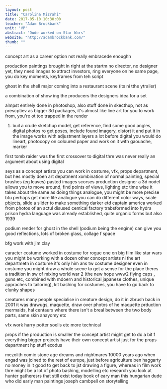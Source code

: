 ```yaml
---
layout: post
title: "Carolina Mizrahi"
date: 2017-05-10 10:30:00
teacher: "Adam Brockbank"
unit: 'VP'
abstract: "Dude worked on Star Wars"
website: "http://adambrockbank.com/"
thumb: ""
---
```


concept art as a career option not really embracede enoughh

production paintings
brought in right at the startm no director, no designer yet, they need images to attract investors, ring everyone on he same page, you do key moments, keyframes from teh script

ghost in the shell
major coming into a restaurant scene (its ni tthe ytrailer)

a combination of show ing the producers the designers idea for a set

almpst entirely done in photoshop, also stuff done in skecthup, not as prescptiev as bigger 3d packages, it's almost like line art for you to work from, you're ot too trapped in the render
1. buil a crude sketchup model, get reference, find some good angles, digital photos ro get poses, include found imagery, distort it and put it in the image
works with adjustment layers a lot
before digital you would do lineart, photocopy on coloured paper and work on it with gaouache, marker

first tomb raider was the first crossover to digital
thre was never really an argument about using digital 

seys
as a concept artists you can work in costume, vfx, props department, but hes mostly doen art depatment
xombination of normal painting, special brushes (eg leaves) pasted images
scorses production designer
a 3d nodel allows you to move around, find points of views, lighting etc
time wise it takes about the same as doing things analogue, you might be more precise btu perhaps get more life analogue
you can do different color ways, scale pbjects, slide a slider to make something darker etd
captain america
worked from photos of an actul disused cemical factory
trabsformed into hydra prison
hydra language was already established, quite organic forms but also 1939

podium render for ghost in the shell (podium being the engine)
can give you good reflections, lots of broken glass, collage f space

bfg
work with jim clay

caracter costume
worked in costume for rogue one
on big film like star wars you might be working with a dozen other concept artists ni the art departmetn
in costume it's only him ans tw costume designer
even in costume you might draw a whole scene to get a sense for the place
theres a tradition in sw of mixing world war 2 (the new hope www2 flying caps , guns etc, combined with mdoern and historical japanese clothes, unique appraches to tailoring), kit bashing for costumes, you have to go back to clunky shapes

creatures
many people specialise in creature design, do it in zbrush
back in 2001 it was drawugs, maquette, draw over photos of he maquette prduction
mermaids, hal centaurs where there isn't a breal between the two body parts, same skin anayomy etc

vfx work
harry potter soells etc
more technical 

props
if the production is smaller the concept artist might get to do a bit f everything
bigger projects have their own concept artist just for the props department
hp stuff
exodus

mezolith comic
stone age dreams and nightmares
10000 years ago when engad was joined to the rest of europe, just before agriculture
ben haggarty
no money in it
good to get back to jst drawing a figure, whereas in film work thre might be a lot of photo bashing, modelling etc
research you look at hunter gatheresrs that still exist today
book of eary man
this hungarian dude who did early man paintings
joseph cambpell on storytelling
